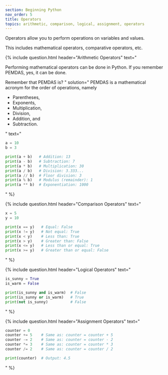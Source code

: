 ```yaml
---
section: Beginning Python
nav_order: 5
title: Operators
topics: arithmetic, comparison, logical, assignment, operators
---
```


Operators allow you to perform operations on variables and values.

This includes mathematical operators, comparative operators, etc.

{% include question.html header="Arithmetic Operators" text="

Performing mathematical operators can be done in Python. If you remember PEMDAS, yes, it can be done.

Remember that PEMDAS is?
" solution="
PEMDAS is a mathematical acronym for the order of operations, namely
- Parentheses,
- Exponents,
- Multiplication,
- Division,
- Addition, and
- Subtraction.

" text="

```python
a = 10
b = 3

print(a + b)   # Addition: 13
print(a - b)   # Subtraction: 7
print(a * b)   # Multiplication: 30
print(a / b)   # Division: 3.333...
print(a // b)  # Floor division: 3
print(a % b)   # Modulus (remainder): 1
print(a ** b)  # Exponentiation: 1000
```


" %}

{% include question.html header="Comparison Operators" text="

```python
x = 5
y = 10

print(x == y)   # Equal: False
print(x != y)   # Not equal: True
print(x < y)    # Less than: True
print(x > y)    # Greater than: False
print(x <= y)   # Less than or equal: True
print(x >= y)   # Greater than or equal: False
```
" %}

{% include question.html header="Logical Operators" text="

```python
is_sunny = True
is_warm = False

print(is_sunny and is_warm)  # False
print(is_sunny or is_warm)   # True
print(not is_sunny)          # False
```
" %}

{% include question.html header="Assignment Operators" text="

```python
counter = 0
counter += 5    # Same as: counter = counter + 5
counter -= 2    # Same as: counter = counter - 2
counter *= 3    # Same as: counter = counter * 3
counter /= 2    # Same as: counter = counter / 2

print(counter)  # Output: 4.5
```
" %}
